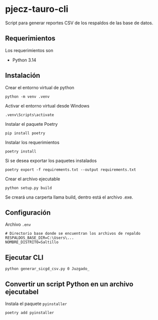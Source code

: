 # pjecz-tauro-cli

Script para generar reportes CSV de los respaldos de las base de datos.

## Requerimientos

Los requerimientos son

  - Python 3.14

## Instalación

Crear el entorno virtual de python

`python -m venv .venv`

Activar el entorno virtual desde Windows

`.venv\Scripts\activate`

Instalar el paquete Poetry

`pip install poetry`

Instalar los requerimientos

`poetry install`

Si se desea exportar los paquetes instalados

`poetry export -f requirements.txt --output requirements.txt`

Crear el archivo ejecutable

`python setup.py build`

Se creará una carperta llama build, dentro está el archivo .exe.

## Configuración

Archivo `.env`

```
# Directorio base donde se encuentran los archivos de repaldo
RESPALDOS_BASE_DIR=C:\Users\...
NOMBRE_DISTRITO=Saltillo
```

## Ejecutar CLI

`python generar_sicgd_csv.py 0 Juzgado_`


## Convertir un script Python en un archivo ejecutabel

Instala el paquete `pyinstaller`

`poetry add pyinstaller`